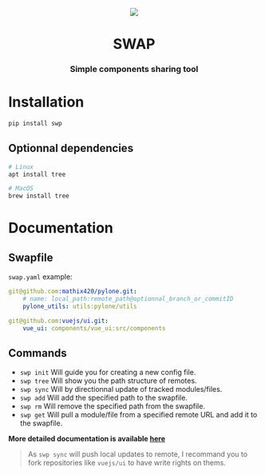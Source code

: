 <p align="center"><img src="https://emojipedia-us.s3.dualstack.us-west-1.amazonaws.com/thumbs/120/twitter/236/black-universal-recycling-symbol_267b.png"></p>
<h1 align="center">SWAP</h1>
<h3 align="center">Simple components sharing tool</h3>


# Installation

```bash
pip install swp
```

## Optionnal dependencies

```bash
# Linux
apt install tree

# MacOS
brew install tree
```

# Documentation

## Swapfile

`swap.yaml` example:
```yaml
git@github.com:mathix420/pylone.git:
    # name: local_path:remote_path@optionnal_branch_or_commitID
    pylone_utils: utils:pylone/utils

git@github.com:vuejs/ui.git:
    vue_ui: components/vue_ui:src/components
```


## Commands

- `swp init` Will guide you for creating a new config file.
- `swp tree` Will show you the path structure of remotes.
- `swp sync` Will by directionnal update of tracked modules/files.
- `swp add` Will add the specified path to the swapfile.
- `swp rm` Will remove the specified path from the swapfile.
- `swp get` Will pull a module/file from a specified remote URL and add it to the swapfile.

**More detailed documentation is available [here](/doc/guide.md)**

> As `swp sync` will push local updates to remote, I recommand you to fork repositories like `vuejs/ui` to have write rights on thems.